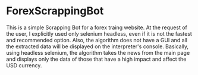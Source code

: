 # ForexScrappingBot
This is a simple Scrapping Bot for a forex traing website. 
At the request of the user, I explicitly used only selenium headless, even if it is not the fastest and recommended option. Also, the algorithm does not have a GUI and all the extracted data will be displayed on the interpreter's console. Basically, using headless selenium, the algorithm takes the news from the main page and displays only the data of those that have a high impact and affect the USD currency.
